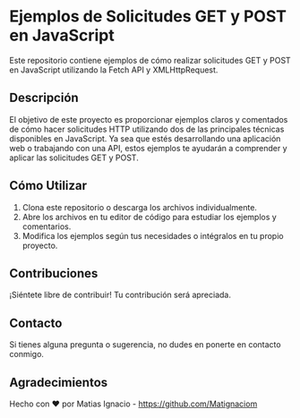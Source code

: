 # Ejemplos de Solicitudes GET y POST en JavaScript
Este repositorio contiene ejemplos de cómo realizar solicitudes GET y POST en JavaScript utilizando la Fetch API y XMLHttpRequest. 

## Descripción
El objetivo de este proyecto es proporcionar ejemplos claros y comentados de cómo hacer solicitudes HTTP utilizando dos de las principales técnicas disponibles en JavaScript. Ya sea que estés desarrollando una aplicación web o trabajando con una API, estos ejemplos te ayudarán a comprender y aplicar las solicitudes GET y POST.

## Cómo Utilizar
1. Clona este repositorio o descarga los archivos individualmente.
2. Abre los archivos en tu editor de código para estudiar los ejemplos y comentarios.
3. Modifica los ejemplos según tus necesidades o intégralos en tu propio proyecto.

## Contribuciones
¡Siéntete libre de contribuir! Tu contribución será apreciada.

## Contacto
Si tienes alguna pregunta o sugerencia, no dudes en ponerte en contacto conmigo.

## Agradecimientos

Hecho con ❤️ por Matias Ignacio - https://github.com/Matignaciom
